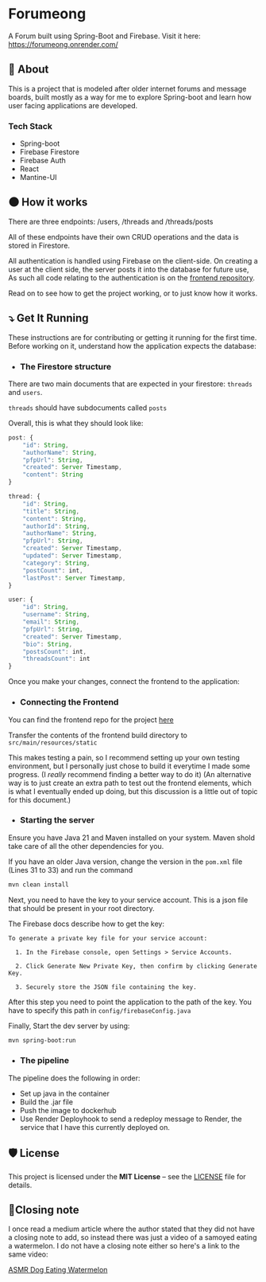 # Forumeong
A Forum built using Spring-Boot and Firebase. Visit it here: https://forumeong.onrender.com/

## 🔖 About
This is a project that is modeled after older internet forums and message boards, built mostly as a way for me to explore Spring-boot and learn how user facing applications are developed.

### Tech Stack
- Spring-boot
- Firebase Firestore
- Firebase Auth
- React
- Mantine-UI

## 🌑 How it works

There are three endpoints: /users, /threads and /threads/posts

All of these endpoints have their own CRUD operations and the data is stored in Firestore.

All authentication is handled using Firebase on the client-side. On creating a user at the client side, the server posts it into the database for future use, As such all code relating to the authentication is on the [frontend repository](https://github.com/Sunset-06/Forum-Frontend).


Read on to see how to get the project working, or to just know how it works.

## ⤵️ Get It Running

These instructions are for contributing or getting it running for the first time. Before working on it, understand how the application expects the database:

- ### The Firestore structure
There are two main documents that are expected in your firestore: `threads` and `users`.

`threads` should have subdocuments called `posts` 

Overall, this is what they should look like:

```js
post: {
    "id": String,
    "authorName": String,
    "pfpUrl": String,
    "created": Server Timestamp,  
    "content": String
}

thread: {
    "id": String,
    "title": String,
    "content": String,
    "authorId": String,
    "authorName": String,
    "pfpUrl": String,
    "created": Server Timestamp,  
    "updated": Server Timestamp,  
    "category": String,
    "postCount": int,
    "lastPost": Server Timestamp,  
}

user: {
    "id": String,
    "username": String,
    "email": String,
    "pfpUrl": String,
    "created": Server Timestamp,  
    "bio": String,
    "postsCount": int,
    "threadsCount": int
}

```
Once you make your changes, connect the frontend to the application:

- ### Connecting the Frontend

You can find the frontend repo for the project [here](https://github.com/Sunset-06/Forum-Frontend)

Transfer the contents of the frontend build directory to ```src/main/resources/static```

This makes testing a pain, so I recommend setting up your own testing environment, but I personally just chose to build it everytime I made some progress.
(I *really* recommend finding a better way to do it)
(An alternative way is to just create an extra path to test out the frontend elements, which is what I eventually ended up doing, but this discussion is a little out of topic for this document.)


- ### Starting the server

Ensure you have Java 21 and Maven installed on your system. Maven shold take care of all the other dependencies for you.

If you have an older Java version, change the version in the `pom.xml` file (Lines 31 to 33) and run the command 

```bash
mvn clean install
```

Next, you need to have the key to your service account. This is a json file that should be present in your root directory.

The Firebase docs describe how to get the key:

    To generate a private key file for your service account:

      1. In the Firebase console, open Settings > Service Accounts.

      2. Click Generate New Private Key, then confirm by clicking Generate Key.

      3. Securely store the JSON file containing the key.

After this step you need to point the application to the path of the key. You have to specify this path in `config/firebaseConfig.java`

Finally, Start the dev server by using:
```bash
mvn spring-boot:run
```

- ### The pipeline
The pipeline does the following in order:
- Set up java in the container
- Build the .jar file
- Push the image to dockerhub
- Use Render Deployhook to send a redeploy message to Render, the service that I have this currently deployed on.

## 🛡 License

This project is licensed under the **MIT License** – see the [LICENSE](LICENSE) file for details.


  
## 👋Closing note
I once read a medium article where the author stated that they did not have a closing note to add, so instead there was just a video of a samoyed eating a watermelon. I do not have a closing note either so here's a link to the same video:

[ASMR Dog Eating Watermelon](https://www.youtube.com/watch?v=VRmksNNPua8)

